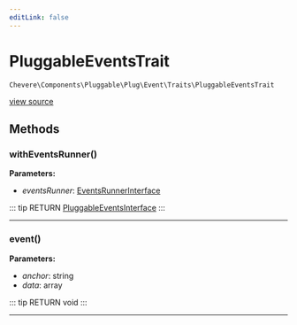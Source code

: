 ```yaml
---
editLink: false
---
```


# PluggableEventsTrait

`Chevere\Components\Pluggable\Plug\Event\Traits\PluggableEventsTrait`

[view source](https://github.com/chevere/chevere/blob/master/src/Chevere/Components/Pluggable/Plug/Event/Traits/PluggableEventsTrait.php)

## Methods

### withEventsRunner()

**Parameters:**

- *eventsRunner*: [EventsRunnerInterface](../../../../../Interfaces/Pluggable/Plug/Event/EventsRunnerInterface.md)

::: tip RETURN
[PluggableEventsInterface](../../../../../Interfaces/Pluggable/Plug/Event/PluggableEventsInterface.md)
:::

---

### event()

**Parameters:**

- *anchor*: string
- *data*: array

::: tip RETURN
void
:::

---
